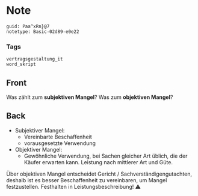 # Note
```
guid: Paa^xRn}@7
notetype: Basic-02d89-e0e22
```

### Tags
```
vertragsgestaltung_it
word_skript
```

## Front
Was zählt zum <b>subjektiven Mangel</b>? Was zum <b>objektiven
Mangel</b>?

## Back
<ul>
  <li>Subjektiver Mangel:
  <ul>
    <li>Vereinbarte Beschaffenheit
    <li>vorausgesetzte Verwendung
  </ul>
  <li>Objektiver Mangel:
  <ul>
    <li>Gewöhnliche Verwendung, bei Sachen gleicher Art üblich, die
    der Käufer erwarten kann. Leistung nach mittlerer Art und Güte.
  </ul>
</ul>Über objektiven Mangel entscheidet Gericht /
Sachverständigengutachten, deshalb ist es besser Beschaffenheit zu
vereinbaren, um Mangel festzustellen. Festhalten in
Leistungsbeschreibung! ⚠️
